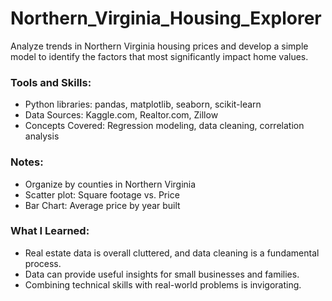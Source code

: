 # Northern_Virginia_Housing_Explorer
 Analyze trends in Northern Virginia housing prices and develop a simple model to identify the factors that most significantly impact home values.

### Tools and Skills:
 - Python libraries: pandas, matplotlib, seaborn, scikit-learn
 - Data Sources: Kaggle.com, Realtor.com, Zillow
 - Concepts Covered: Regression modeling, data cleaning, correlation analysis

### Notes:
 - Organize by counties in Northern Virginia
 - Scatter plot: Square footage vs. Price
 - Bar Chart: Average price by year built

### What I Learned:
 - Real estate data is overall cluttered, and data cleaning is a fundamental process.
 - Data can provide useful insights for small businesses and families.
 - Combining technical skills with real-world problems is invigorating.
